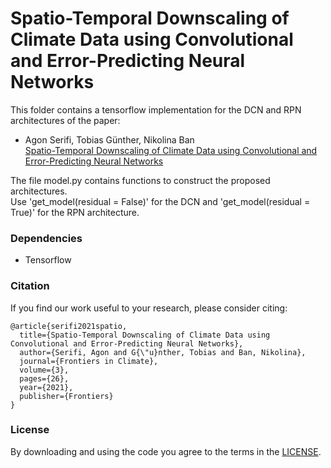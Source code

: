 # Spatio-Temporal Downscaling of Climate Data using Convolutional and Error-Predicting Neural Networks 


This folder contains a tensorflow implementation for the DCN and RPN architectures of the paper:
  
  * Agon Serifi, Tobias Günther, Nikolina Ban <br/>
  [Spatio-Temporal Downscaling of Climate Data using Convolutional and Error-Predicting Neural Networks](https://doi.org/10.3389/fclim.2021.656479)
  
The file model.py contains functions to construct the proposed architectures. <br/>
Use 'get_model(residual = False)' for the DCN and 'get_model(residual = True)' for the RPN architecture.

### Dependencies
- Tensorflow

### Citation
If you find our work useful to your research, please consider citing:
```
@article{serifi2021spatio,
  title={Spatio-Temporal Downscaling of Climate Data using Convolutional and Error-Predicting Neural Networks},
  author={Serifi, Agon and G{\"u}nther, Tobias and Ban, Nikolina},
  journal={Frontiers in Climate},
  volume={3},
  pages={26},
  year={2021},
  publisher={Frontiers}
}
```

### License
By downloading and using the code you agree to the terms in the [LICENSE](https://github.com/aserifi/convolutional-downscaling/blob/main/LICENSE). 
